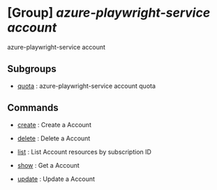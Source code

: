 # [Group] _azure-playwright-service account_

azure-playwright-service account

## Subgroups

- [quota](/Commands/azure-playwright-service/account/quota/readme.md)
: azure-playwright-service account quota

## Commands

- [create](/Commands/azure-playwright-service/account/_create.md)
: Create a Account

- [delete](/Commands/azure-playwright-service/account/_delete.md)
: Delete a Account

- [list](/Commands/azure-playwright-service/account/_list.md)
: List Account resources by subscription ID

- [show](/Commands/azure-playwright-service/account/_show.md)
: Get a Account

- [update](/Commands/azure-playwright-service/account/_update.md)
: Update a Account
